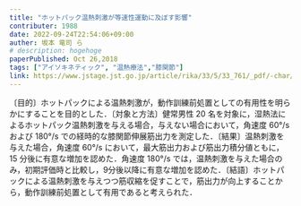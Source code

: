 ```yaml
---
title: "ホットパック温熱刺激が等速性運動に及ぼす影響"
contributer: 1988
date: 2022-09-24T22:54:06+09:00
auther: 坂本 竜司 ら
# description: hogehoge
paperPublished: Oct 26,2018
tags: ["アイソキネティック", "温熱療法","膝関節"]
link: https://www.jstage.jst.go.jp/article/rika/33/5/33_761/_pdf/-char/ja
---
```

〔目的〕ホットパックによる温熱刺激が，動作訓練前処置としての有用性を明らかにすることを目的とした．〔対象と方法〕健常男性 20 名を対象に，湿熱法によるホットパック温熱刺激を与える場合，与えない場合において，角速度 60°/s および 180°/s での経時的な膝関節伸展筋出力を測定した．〔結果〕温熱刺激を与えた場合，角速度 60°/s において，最大筋出力および筋出力積分値ともに，15 分後に有意な増加を認めた．角速度 180°/s では，温熱刺激を与えた場合のみ，初期評価時と比較し，9分後以降に有意な増加を認めた．〔結語〕ホットパックによる温熱刺激を与えつつ筋収縮を促すことで，筋出力が向上することから，動作訓練前処置として有用であると考えられた．
